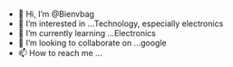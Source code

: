 - 👋 Hi, I’m @Bienvbag 
- 👀 I’m interested in ...Technology, especially electronics 
- 🌱 I’m currently learning ...Electronics 
- 💞️ I’m looking to collaborate on ...google
- 📫 How to reach me ...

<!---
Bienvbag/Bienvbag is a ✨ special ✨ repository because its `README.md` (this file) appears on your GitHub profile.
You can click the Preview link to take a look at your changes.
--->
